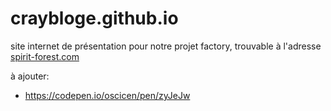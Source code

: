 # craybloge.github.io

site internet de présentation pour notre projet factory, trouvable à l'adresse [spirit-forest.com](https://www.spirit-forest.com "notre site web")

à ajouter:
 - https://codepen.io/oscicen/pen/zyJeJw
